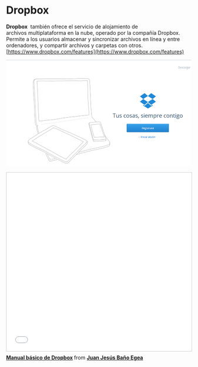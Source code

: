# Dropbox

**Dropbox**  también ofrece el servicio de alojamiento de archivos multiplataforma en la nube, operado por la compañía Dropbox. Permite a los usuarios almacenar y sincronizar archivos en línea y entre ordenadores, y compartir archivos y carpetas con otros. [https://www.dropbox.com/features](https://www.dropbox.com/features)

![Página para registrarse en Dropbox](img/Droxbox.png "Página para registrarse en Dropbox")

<iframe src="//www.slideshare.net/slideshow/embed_code/key/1VEYn53qIfRzx1" width="595" height="485" frameborder="0" marginwidth="0" marginheight="0" scrolling="no" style="border:1px solid #CCC; border-width:1px; margin-bottom:5px; max-width: 100%;" allowfullscreen> </iframe> <div style="margin-bottom:5px"> <strong> <a href="//www.slideshare.net/juanjbano/manual-bsico-de-dropbox" title="Manual básico de Dropbox" target="_blank">Manual básico de Dropbox</a> </strong> from <strong><a href="https://www.slideshare.net/juanjbano" target="_blank">Juan Jesús Baño Egea</a></strong> </div>
